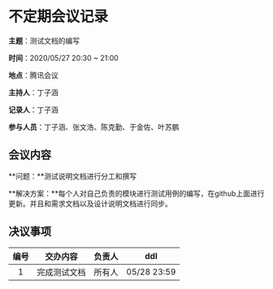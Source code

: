 # 不定期会议记录

**主题**：测试文档的编写

**时间**：2020/05/27 20:30 ~ 21:00

**地点**：腾讯会议

**主持人**：丁子涵

**记录人**：丁子涵

**参与人员**：丁子涵、张文浩、陈克勤、于金佐、叶苏鹏

## 会议内容

**问题：**测试说明文档进行分工和撰写

**解决方案：**每个人对自己负责的模块进行测试用例的编写，在github上面进行更新。并且和需求文档以及设计说明文档进行同步。

## 决议事项

| 编号 |   交办内容   | 负责人 |     ddl     |
| :--: | :----------: | :----: | :---------: |
|  1   | 完成测试文档 | 所有人 | 05/28 23:59 |